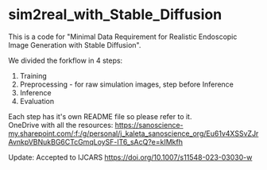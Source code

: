 # sim2real_with_Stable_Diffusion

This is a code for "Minimal Data Requirement for Realistic Endoscopic Image Generation with Stable Diffusion".

We divided the forkflow in 4 steps:
1. Training
2. Preprocessing - for raw simulation images, step before Inference
3. Inference
4. Evaluation

Each step has it's own README file so please refer to it.  
OneDrive with all the resources: https://sanoscience-my.sharepoint.com/:f:/g/personal/j_kaleta_sanoscience_org/Eu61v4XSSvZJrAvnkpVBNukBG6CTcGmqLoySF-lT6_sAcQ?e=kIMkfh

Update: Accepted to IJCARS 
https://doi.org/10.1007/s11548-023-03030-w
